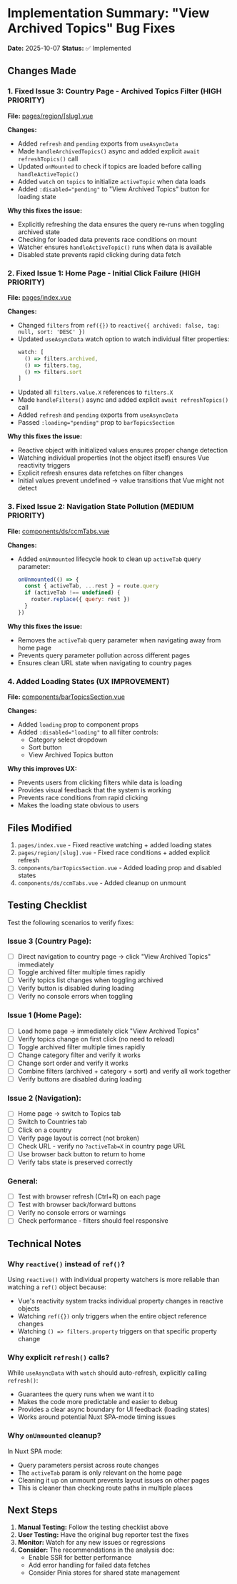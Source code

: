 # Implementation Summary: "View Archived Topics" Bug Fixes

**Date:** 2025-10-07
**Status:** ✅ Implemented

## Changes Made

### 1. Fixed Issue 3: Country Page - Archived Topics Filter (HIGH PRIORITY)

**File:** [pages/region/[slug].vue](../../pages/region/[slug].vue)

**Changes:**
- Added `refresh` and `pending` exports from `useAsyncData`
- Made `handleArchivedTopics()` async and added explicit `await refreshTopics()` call
- Updated `onMounted` to check if topics are loaded before calling `handleActiveTopic()`
- Added `watch` on `topics` to initialize `activeTopic` when data loads
- Added `:disabled="pending"` to "View Archived Topics" button for loading state

**Why this fixes the issue:**
- Explicitly refreshing the data ensures the query re-runs when toggling archived state
- Checking for loaded data prevents race conditions on mount
- Watcher ensures `handleActiveTopic()` runs when data is available
- Disabled state prevents rapid clicking during data fetch

### 2. Fixed Issue 1: Home Page - Initial Click Failure (HIGH PRIORITY)

**File:** [pages/index.vue](../../pages/index.vue)

**Changes:**
- Changed `filters` from `ref({})` to `reactive({ archived: false, tag: null, sort: 'DESC' })`
- Updated `useAsyncData` watch option to watch individual filter properties:
  ```javascript
  watch: [
    () => filters.archived,
    () => filters.tag,
    () => filters.sort
  ]
  ```
- Updated all `filters.value.X` references to `filters.X`
- Made `handleFilters()` async and added explicit `await refreshTopics()` call
- Added `refresh` and `pending` exports from `useAsyncData`
- Passed `:loading="pending"` prop to `barTopicsSection`

**Why this fixes the issue:**
- Reactive object with initialized values ensures proper change detection
- Watching individual properties (not the object itself) ensures Vue reactivity triggers
- Explicit refresh ensures data refetches on filter changes
- Initial values prevent undefined → value transitions that Vue might not detect

### 3. Fixed Issue 2: Navigation State Pollution (MEDIUM PRIORITY)

**File:** [components/ds/ccmTabs.vue](../../components/ds/ccmTabs.vue)

**Changes:**
- Added `onUnmounted` lifecycle hook to clean up `activeTab` query parameter:
  ```javascript
  onUnmounted(() => {
    const { activeTab, ...rest } = route.query
    if (activeTab !== undefined) {
      router.replace({ query: rest })
    }
  })
  ```

**Why this fixes the issue:**
- Removes the `activeTab` query parameter when navigating away from home page
- Prevents query parameter pollution across different pages
- Ensures clean URL state when navigating to country pages

### 4. Added Loading States (UX IMPROVEMENT)

**File:** [components/barTopicsSection.vue](../../components/barTopicsSection.vue)

**Changes:**
- Added `loading` prop to component props
- Added `:disabled="loading"` to all filter controls:
  - Category select dropdown
  - Sort button
  - View Archived Topics button

**Why this improves UX:**
- Prevents users from clicking filters while data is loading
- Provides visual feedback that the system is working
- Prevents race conditions from rapid clicking
- Makes the loading state obvious to users

## Files Modified

1. `pages/index.vue` - Fixed reactive watching + added loading states
2. `pages/region/[slug].vue` - Fixed race conditions + added explicit refresh
3. `components/barTopicsSection.vue` - Added loading prop and disabled states
4. `components/ds/ccmTabs.vue` - Added cleanup on unmount

## Testing Checklist

Test the following scenarios to verify fixes:

### Issue 3 (Country Page):
- [ ] Direct navigation to country page → click "View Archived Topics" immediately
- [ ] Toggle archived filter multiple times rapidly
- [ ] Verify topics list changes when toggling archived
- [ ] Verify button is disabled during loading
- [ ] Verify no console errors when toggling

### Issue 1 (Home Page):
- [ ] Load home page → immediately click "View Archived Topics"
- [ ] Verify topics change on first click (no need to reload)
- [ ] Toggle archived filter multiple times rapidly
- [ ] Change category filter and verify it works
- [ ] Change sort order and verify it works
- [ ] Combine filters (archived + category + sort) and verify all work together
- [ ] Verify buttons are disabled during loading

### Issue 2 (Navigation):
- [ ] Home page → switch to Topics tab
- [ ] Switch to Countries tab
- [ ] Click on a country
- [ ] Verify page layout is correct (not broken)
- [ ] Check URL - verify no `?activeTab=X` in country page URL
- [ ] Use browser back button to return to home
- [ ] Verify tabs state is preserved correctly

### General:
- [ ] Test with browser refresh (Ctrl+R) on each page
- [ ] Test with browser back/forward buttons
- [ ] Verify no console errors or warnings
- [ ] Check performance - filters should feel responsive

## Technical Notes

### Why `reactive()` instead of `ref()`?

Using `reactive()` with individual property watchers is more reliable than watching a `ref()` object because:
- Vue's reactivity system tracks individual property changes in reactive objects
- Watching `ref({})` only triggers when the entire object reference changes
- Watching `() => filters.property` triggers on that specific property change

### Why explicit `refresh()` calls?

While `useAsyncData` with `watch` should auto-refresh, explicitly calling `refresh()`:
- Guarantees the query runs when we want it to
- Makes the code more predictable and easier to debug
- Provides a clear async boundary for UI feedback (loading states)
- Works around potential Nuxt SPA-mode timing issues

### Why `onUnmounted` cleanup?

In Nuxt SPA mode:
- Query parameters persist across route changes
- The `activeTab` param is only relevant on the home page
- Cleaning it up on unmount prevents layout issues on other pages
- This is cleaner than checking route paths in multiple places

## Next Steps

1. **Manual Testing:** Follow the testing checklist above
2. **User Testing:** Have the original bug reporter test the fixes
3. **Monitor:** Watch for any new issues or regressions
4. **Consider:** The recommendations in the analysis doc:
   - Enable SSR for better performance
   - Add error handling for failed data fetches
   - Consider Pinia stores for shared state management
